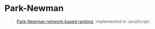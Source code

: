 # Park-Newman
> [Park-Newman network-based ranking](https://arxiv.org/abs/physics/0505169), implemented in JavaScript.
